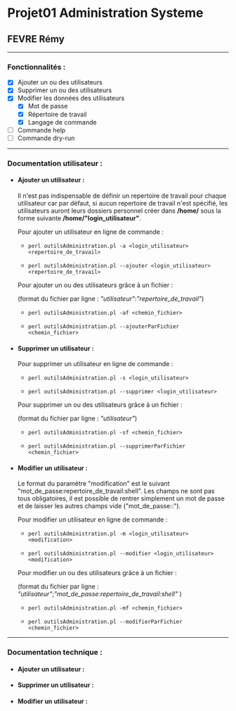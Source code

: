 # Projet01 Administration Systeme
## FEVRE Rémy

---

### Fonctionnalités :

- [x] Ajouter un ou des utilisateurs
- [x] Supprimer un ou des utilisateurs
- [x] Modifier les données des utilisateurs
  - [x] Mot de passe
  - [x] Répertoire de travail
  - [x] Langage de commande
- [ ] Commande help
- [ ] Commande dry-run

---

### Documentation utilisateur :

- #### Ajouter un utilisateur :

  Il n'est pas indispensable de définir un repertoire de travail pour chaque utilisateur car par défaut, si aucun repertoire de travail n'est spécifié, les utilisateurs auront leurs dossiers personnel créer dans **/home/** sous la forme suivante **/home/"login_utilisateur"**.

  Pour ajouter un utilisateur en ligne de commande :

    - `perl outilsAdministration.pl -a <login_utilisateur> <repertoire_de_travail>`

    - `perl outilsAdministration.pl --ajouter <login_utilisateur> <repertoire_de_travail>`

  Pour ajouter un ou des utilisateurs grâce à un fichier :

  (format du fichier par ligne : *"utilisateur"*:*"repertoire_de_travail"*)

    - `perl outilsAdministration.pl -af <chemin_fichier>`

    - `perl outilsAdministration.pl --ajouterParFichier <chemin_fichier>`

- #### Supprimer un utilisateur :

  Pour supprimer un utilisateur en ligne de commande :

    - `perl outilsAdministration.pl -s <login_utilisateur>`

    - `perl outilsAdministration.pl --supprimer <login_utilisateur>`

  Pour supprimer un ou des utilisateurs grâce à un fichier :

  (format du fichier par ligne : *"utilisateur"*)

    - `perl outilsAdministration.pl -sf <chemin_fichier>`

    - `perl outilsAdministration.pl --supprimerParFichier <chemin_fichier>`

- #### Modifier un utilisateur :

  Le format du paramétre "modification" est le suivant "mot_de_passe:repertoire_de_travail:shell". Les champs ne sont pas tous obligatoires, il est possible de rentrer simplement un mot de passe et de laisser les autres champs vide ("mot_de_passe::").

  Pour modifier un utilisateur en ligne de commande :

    - `perl outilsAdministration.pl -m <login_utilisateur> <modification>`

    - `perl outilsAdministration.pl --modifier <login_utilisateur> <modification>`

  Pour modifier un ou des utilisateurs grâce à un fichier :

  (format du fichier par ligne : *"utilisateur"*;*"mot_de_passe:repertoire_de_travail:shell"* )

    - `perl outilsAdministration.pl -mf <chemin_fichier>`

    - `perl outilsAdministration.pl --modifierParFichier <chemin_fichier>`

---

### Documentation technique :

- #### Ajouter un utilisateur :

- #### Supprimer un utilisateur :

- #### Modifier un utilisateur :
